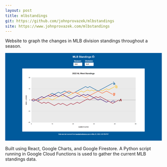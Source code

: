 ```yaml
---
layout: post
title: mlbstandings
git: https://github.com/johnprovazek/mlbstandings
site: https://www.johnprovazek.com/mlbstandings
---
```


Website to graph the changes in MLB division standings throughout a season.

[![mlbstandings](../public/mlbstandings.png)](https://www.johnprovazek.com/mlbstandings)

Built using React, Google Charts, and Google Firestore. A Python script running in Google Cloud Functions is used to gather the current MLB standings data.

